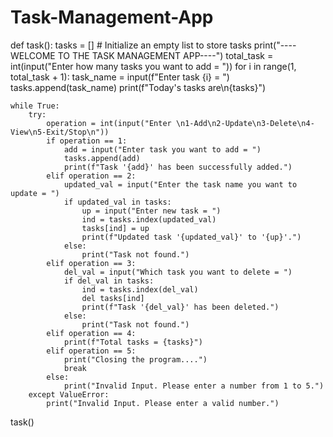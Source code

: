 # Task-Management-App

def task():
    tasks = []  # Initialize an empty list to store tasks
    print("----WELCOME TO THE TASK MANAGEMENT APP----")
    total_task = int(input("Enter how many tasks you want to add = "))
    for i in range(1, total_task + 1):
        task_name = input(f"Enter task {i} = ")
        tasks.append(task_name)
    print(f"Today's tasks are\n{tasks}")
    
    while True:
        try:
            operation = int(input("Enter \n1-Add\n2-Update\n3-Delete\n4-View\n5-Exit/Stop\n"))
            if operation == 1:
                add = input("Enter task you want to add = ")
                tasks.append(add)
                print(f"Task '{add}' has been successfully added.")
            elif operation == 2:
                updated_val = input("Enter the task name you want to update = ")
                if updated_val in tasks:
                    up = input("Enter new task = ")
                    ind = tasks.index(updated_val)
                    tasks[ind] = up
                    print(f"Updated task '{updated_val}' to '{up}'.")
                else:
                    print("Task not found.")
            elif operation == 3:
                del_val = input("Which task you want to delete = ")
                if del_val in tasks:
                    ind = tasks.index(del_val)
                    del tasks[ind]
                    print(f"Task '{del_val}' has been deleted.")
                else:
                    print("Task not found.")
            elif operation == 4:
                print(f"Total tasks = {tasks}")
            elif operation == 5:
                print("Closing the program....")
                break
            else:
                print("Invalid Input. Please enter a number from 1 to 5.")
        except ValueError:
            print("Invalid Input. Please enter a valid number.")

task()
